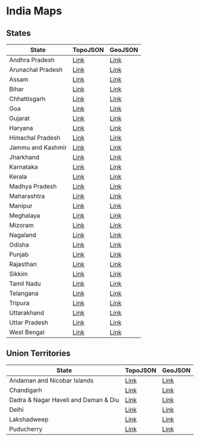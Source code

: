 # India Maps

## States

| State             | TopoJSON                                                                                       | GeoJSON                                                                                       |
|-------------------|-------------------------------------------------------------------------------------------------|-----------------------------------------------------------------------------------------------|
| Andhra Pradesh    | [Link](https://cdn.jsdelivr.net/gh/udit-001/india-maps@a5b2121/topojson/states/andhra-pradesh.json)     | [Link](https://cdn.jsdelivr.net/gh/udit-001/india-maps@a5b2121/geojson/states/andhra-pradesh.geojson)   |
| Arunachal Pradesh | [Link](https://cdn.jsdelivr.net/gh/udit-001/india-maps@a5b2121/topojson/states/arunachal-pradesh.json)  | [Link](https://cdn.jsdelivr.net/gh/udit-001/india-maps@a5b2121/geojson/states/arunachal-pradesh.geojson)|
| Assam             | [Link](https://cdn.jsdelivr.net/gh/udit-001/india-maps@a5b2121/topojson/states/assam.json)              | [Link](https://cdn.jsdelivr.net/gh/udit-001/india-maps@a5b2121/geojson/states/assam.geojson)           |
| Bihar             | [Link](https://cdn.jsdelivr.net/gh/udit-001/india-maps@a5b2121/topojson/states/bihar.json)              | [Link](https://cdn.jsdelivr.net/gh/udit-001/india-maps@a5b2121/geojson/states/bihar.geojson)           |
| Chhattisgarh      | [Link](https://cdn.jsdelivr.net/gh/udit-001/india-maps@a5b2121/topojson/states/chhattisgarh.json)       | [Link](https://cdn.jsdelivr.net/gh/udit-001/india-maps@a5b2121/geojson/states/chhattisgarh.geojson)    |
| Goa               | [Link](https://cdn.jsdelivr.net/gh/udit-001/india-maps@a5b2121/topojson/states/goa.json)                | [Link](https://cdn.jsdelivr.net/gh/udit-001/india-maps@a5b2121/geojson/states/goa.geojson)             |
| Gujarat           | [Link](https://cdn.jsdelivr.net/gh/udit-001/india-maps@a5b2121/topojson/states/gujarat.json)            | [Link](https://cdn.jsdelivr.net/gh/udit-001/india-maps@a5b2121/geojson/states/gujarat.geojson)         |
| Haryana           | [Link](https://cdn.jsdelivr.net/gh/udit-001/india-maps@a5b2121/topojson/states/haryana.json)            | [Link](https://cdn.jsdelivr.net/gh/udit-001/india-maps@a5b2121/geojson/states/haryana.geojson)         |
| Himachal Pradesh  | [Link](https://cdn.jsdelivr.net/gh/udit-001/india-maps@a5b2121/topojson/states/himachal-pradesh.json)   | [Link](https://cdn.jsdelivr.net/gh/udit-001/india-maps@a5b2121/geojson/states/himachal-pradesh.geojson)|
| Jammu and Kashmir | [Link](https://cdn.jsdelivr.net/gh/udit-001/india-maps@a5b2121/topojson/states/jammu-and-kashmir.json)  | [Link](https://cdn.jsdelivr.net/gh/udit-001/india-maps@a5b2121/geojson/states/jammu-and-kashmir.geojson)|
| Jharkhand         | [Link](https://cdn.jsdelivr.net/gh/udit-001/india-maps@a5b2121/topojson/states/jharkhand.json)          | [Link](https://cdn.jsdelivr.net/gh/udit-001/india-maps@a5b2121/geojson/states/jharkhand.geojson)       |
| Karnataka         | [Link](https://cdn.jsdelivr.net/gh/udit-001/india-maps@a5b2121/topojson/states/karnataka.json)          | [Link](https://cdn.jsdelivr.net/gh/udit-001/india-maps@a5b2121/geojson/states/karnataka.geojson)       |
| Kerala            | [Link](https://cdn.jsdelivr.net/gh/udit-001/india-maps@a5b2121/topojson/states/kerala.json)             | [Link](https://cdn.jsdelivr.net/gh/udit-001/india-maps@a5b2121/geojson/states/kerala.geojson)          |
| Madhya Pradesh    | [Link](https://cdn.jsdelivr.net/gh/udit-001/india-maps@a5b2121/topojson/states/madhya-pradesh.json)     | [Link](https://cdn.jsdelivr.net/gh/udit-001/india-maps@a5b2121/geojson/states/madhya-pradesh.geojson) |
| Maharashtra       | [Link](https://cdn.jsdelivr.net/gh/udit-001/india-maps@a5b2121/topojson/states/maharashtra.json)        | [Link](https://cdn.jsdelivr.net/gh/udit-001/india-maps@a5b2121/geojson/states/maharashtra.geojson)    |
| Manipur           | [Link](https://cdn.jsdelivr.net/gh/udit-001/india-maps@a5b2121/topojson/states/manipur.json)            | [Link](https://cdn.jsdelivr.net/gh/udit-001/india-maps@a5b2121/geojson/states/manipur.geojson)        |
| Meghalaya         | [Link](https://cdn.jsdelivr.net/gh/udit-001/india-maps@a5b2121/topojson/states/meghalaya.json)          | [Link](https://cdn.jsdelivr.net/gh/udit-001/india-maps@a5b2121/geojson/states/meghalaya.geojson)      |
| Mizoram           | [Link](https://cdn.jsdelivr.net/gh/udit-001/india-maps@a5b2121/topojson/states/mizoram.json)            | [Link](https://cdn.jsdelivr.net/gh/udit-001/india-maps@a5b2121/geojson/states/mizoram.geojson)        |
| Nagaland          | [Link](https://cdn.jsdelivr.net/gh/udit-001/india-maps@a5b2121/topojson/states/nagaland.json)           | [Link](https://cdn.jsdelivr.net/gh/udit-001/india-maps@a5b2121/geojson/states/nagaland.geojson)       |
| Odisha            | [Link](https://cdn.jsdelivr.net/gh/udit-001/india-maps@a5b2121/topojson/states/odisha.json)             | [Link](https://cdn.jsdelivr.net/gh/udit-001/india-maps@a5b2121/geojson/states/odisha.geojson)         |
| Punjab            | [Link](https://cdn.jsdelivr.net/gh/udit-001/india-maps@a5b2121/topojson/states/punjab.json)             | [Link](https://cdn.jsdelivr.net/gh/udit-001/india-maps@a5b2121/geojson/states/punjab.geojson)         |
| Rajasthan         | [Link](https://cdn.jsdelivr.net/gh/udit-001/india-maps@a5b2121/topojson/states/rajasthan.json)          | [Link](https://cdn.jsdelivr.net/gh/udit-001/india-maps@a5b2121/geojson/states/rajasthan.geojson)      |
| Sikkim            | [Link](https://cdn.jsdelivr.net/gh/udit-001/india-maps@a5b2121/topojson/states/sikkim.json)             | [Link](https://cdn.jsdelivr.net/gh/udit-001/india-maps@a5b2121/geojson/states/sikkim.geojson)         |
| Tamil Nadu        | [Link](https://cdn.jsdelivr.net/gh/udit-001/india-maps@a5b2121/topojson/states/tamil-nadu.json)         | [Link](https://cdn.jsdelivr.net/gh/udit-001/india-maps@a5b2121/geojson/states/tamil-nadu.geojson)     |
| Telangana         | [Link](https://cdn.jsdelivr.net/gh/udit-001/india-maps@a5b2121/topojson/states/telangana.json)          | [Link](https://cdn.jsdelivr.net/gh/udit-001/india-maps@a5b2121/geojson/states/telangana.geojson)      |
| Tripura           | [Link](https://cdn.jsdelivr.net/gh/udit-001/india-maps@a5b2121/topojson/states/tripura.json)            | [Link](https://cdn.jsdelivr.net/gh/udit-001/india-maps@a5b2121/geojson/states/tripura.geojson)        |
| Uttarakhand       | [Link](https://cdn.jsdelivr.net/gh/udit-001/india-maps@a5b2121/topojson/states/uttarakhand.json)        | [Link](https://cdn.jsdelivr.net/gh/udit-001/india-maps@a5b2121/geojson/states/uttarakhand.geojson)    |
| Uttar Pradesh     | [Link](https://cdn.jsdelivr.net/gh/udit-001/india-maps@a5b2121/topojson/states/uttar-pradesh.json)      | [Link](https://cdn.jsdelivr.net/gh/udit-001/india-maps@a5b2121/geojson/states/uttar-pradesh.geojson)  |
| West Bengal       | [Link](https://cdn.jsdelivr.net/gh/udit-001/india-maps@a5b2121/topojson/states/west-bengal.json)        | [Link](https://cdn.jsdelivr.net/gh/udit-001/india-maps@a5b2121/geojson/states/west-bengal.geojson)    |





## Union Territories

| State                                       | TopoJSON | GeoJSON |
|---------------------------------------------|----------|---------|
| Andaman and Nicobar Islands                | [Link](https://cdn.jsdelivr.net/gh/udit-001/india-maps@dummy/topojson/states/andaman-nicobar-islands.json) | [Link](https://cdn.jsdelivr.net/gh/udit-001/india-maps@dummy/geojson/states/andaman-nicobar-islands.geojson) |
| Chandigarh                                  | [Link](https://cdn.jsdelivr.net/gh/udit-001/india-maps@dummy/topojson/states/chandigarh.geojson) | [Link](https://cdn.jsdelivr.net/gh/udit-001/india-maps@dummy/geojson/states/chandigarh.geojson) |
| Dadra & Nagar Haveli and Daman & Diu | [Link](https://cdn.jsdelivr.net/gh/udit-001/india-maps@dummy/topojson/states/dnh-and-dd.json) | [Link](https://cdn.jsdelivr.net/gh/udit-001/india-maps@dummy/geojson/states/dnh-and-dd.geojson) |
| Delhi                                       | [Link](https://cdn.jsdelivr.net/gh/udit-001/india-maps@dummy/topojson/states/delhi.geojson) | [Link](https://cdn.jsdelivr.net/gh/udit-001/india-maps@dummy/geojson/states/delhi.geojson) |
| Lakshadweep                                 | [Link](https://cdn.jsdelivr.net/gh/udit-001/india-maps@dummy/topojson/states/lakshadweep.geojson) | [Link](https://cdn.jsdelivr.net/gh/udit-001/india-maps@dummy/geojson/states/lakshadweep.geojson) |
| Puducherry                                  | [Link](https://cdn.jsdelivr.net/gh/udit-001/india-maps@dummy/topojson/states/puducherry.geojson) | [Link](https://cdn.jsdelivr.net/gh/udit-001/india-maps@dummy/geojson/states/puducherry.geojson) |
